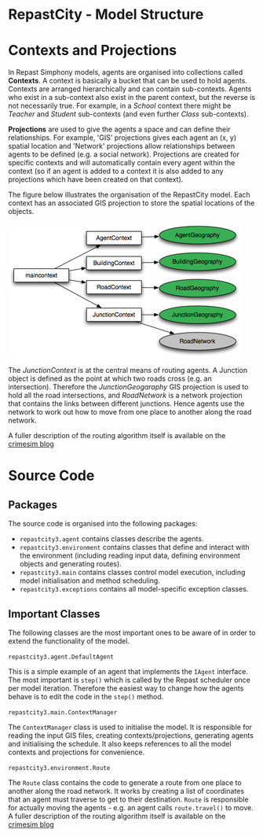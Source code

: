 RepastCity - Model Structure
============================

Contexts and Projections
========================

In Repast Simphony models, agents are organised into collections called **Contexts**. A context is basically a bucket that can be used to hold agents. Contexts are arranged hierarchically and can contain sub-contexts. Agents who exist in a sub-context also exist in the parent context, but the reverse is not necessarily true. For example, in a *School* context there might be *Teacher* and *Student* sub-contexts (and even further *Class* sub-contexts).

**Projections** are used to give the agents a space and can define their relationships. For example, 'GIS' projections gives each agent an (x, y) spatial location and 'Network' projections allow relationships between agents to be defined (e.g. a social network). Projections are created for specific contexts and will automatically contain every agent within the context (so if an agent is added to a context it is also added to any projections which have been created on that context).

The figure below illustrates the organisation of the RepastCity model. Each context has an associated GIS projection to store the spatial locations of the objects. 

![](figures/contexts_projections.png)

The *JunctionContext* is at the central means of routing agents. A Junction object is defined as the point at which two roads cross (e.g. an intersection). Therefore the *JunctionGeogaraphy* GIS projection is used to hold all the road intersections, and *RoadNetwork* is a network projection that contains the links between different junctions. Hence agents use the network to work out how to move from one place to another along the road network.

A fuller description of the routing algorithm itself is available on the [crimesim blog]( http://crimesim.blogspot.com/2008/05/using-repast-to-move-agents-along-road.html)

Source Code
===========

Packages
--------

The source code is organised into the following packages:

* `repastcity3.agent` contains classes describe the agents.
* `repastcity3.environment` contains classes that define and interact with the environment (including reading input data, defining environment objects and generating routes).
* `repastcity3.main` contains classes control model execution, including model initialisation and method scheduling.
* `repastcity3.exceptions` contains all model-specific exception classes.

Important Classes
-----------------

The following classes are the most important ones to be aware of in order to extend the functionality of the model.

`repastcity3.agent.DefaultAgent`


This is a simple example of an agent that implements the `IAgent` interface. The most important is `step()` which is called by the Repast scheduler once per model iteration. Therefore the easiest way to change how the agents behave is to edit the code in the `step()` method.

`repastcity3.main.ContextManager`

The `ContextManager` class is used to initialise the model. It is responsible for reading the input GIS files, creating contexts/projections, generating agents and initialising the schedule. It also keeps references to all the model contexts and projections for convenience.

`repastcity3.environment.Route`

The `Route` class contains the code to generate a route from one place to another along the road network. It works by creating a list of coordinates that an agent must traverse to get to their destination. `Route` is responsible for actually moving the agents - e.g. an agent calls `route.travel()` to move. A fuller description of the routing algorithm itself is available on the [crimesim blog]( http://crimesim.blogspot.com/2008/05/using-repast-to-move-agents-along-road.html)
